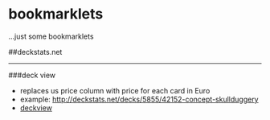 bookmarklets
============
...just some bookmarklets


##deckstats.net

<hr>

###deck view

+ replaces us price column with price for each card in Euro
+ example: http://deckstats.net/decks/5855/42152-concept-skullduggery
+ <a href="javascript:(function() {var jsCode = document.createElement('script');jsCode.setAttribute('src', 'https://raw.github.com/solygen/bookmarklets/blob/master/src/deckstats-deck.js');document.body.appendChild(jsCode)})()">deckview</a>
